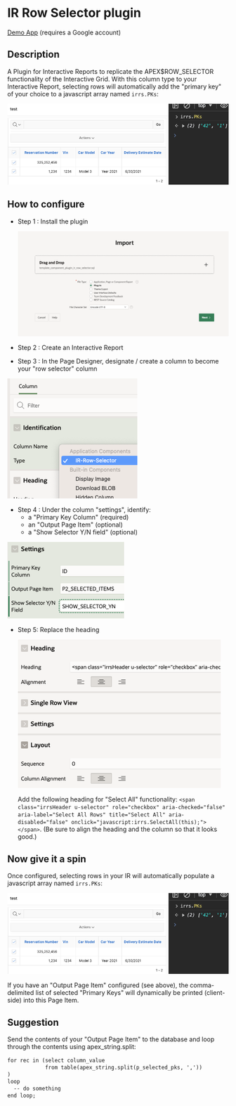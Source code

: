 # IR Row Selector plugin

[Demo App](https://tqmbetacznh1j19-ila.adb.us-ashburn-1.oraclecloudapps.com/ords/f?p=149) (requires a Google account)

## Description

A Plugin for Interactive Reports to replicate the APEX$ROW_SELECTOR functionality of the Interactive Grid. With this column type to your Interactive Report, selecting rows will automatically add the "primary key" of your choice to a javascript array named `irrs.PKs`:

![Intro image](img/intro.png)

## How to configure

- Step 1 : Install the plugin
  
  ![Install image](img/import.png)

- Step 2 : Create an Interactive Report
- Step 3 : In the Page Designer, designate / create a column to become your "row selector" column
 
 ![column type image](img/column_type.png)

- Step 4 : Under the column "settings", identify:
  - a "Primary Key Column" (required)
  - an "Output Page Item" (optional)
  - a "Show Selector Y/N field" (optional)

![column settings](img/settings.png)

- Step 5: Replace the heading
  
  ![heading image](img/heading.png)
  
  Add the following heading for "Select All" functionality:
  `<span class="irrsHeader u-selector" role="checkbox" aria-checked="false" aria-label="Select All Rows" title="Select All" aria-disabled="false" onclick="javascript:irrs.SelectAll(this);"></span>`.
  (Be sure to align the heading and the column so that it looks good.)

## Now give it a spin

Once configured, selecting rows in your IR will automatically populate a javascript array named `irrs.PKs`:

![Intro image](img/intro.png)

If you have an "Output Page Item" configured (see above), the comma-delimited list of selected "Primary Keys" will dynamically be printed (client-side) into this Page Item.

## Suggestion

Send the contents of your "Output Page Item" to the database and loop through the contents using apex_string.split:
```
for rec in (select column_value
            from table(apex_string.split(p_selected_pks, ','))
)
loop
  -- do something
end loop;
```
